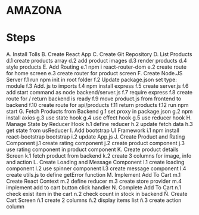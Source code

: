 # AMAZONA

#  Steps


A. Install Tolls
B. Create React App
C. Create Git Repository
D. List Products
   d.1 create products array
   d.2 add product images
   d.3 render products
   d.4 style products
E. Add Routing
   e.1 npm i react-router-dom
   e.2 create route for home screen
   e.3 create router for product screen
F. Create Node.JS Server
   f.1 run npm init in root folder
   f.2 Update package.json set type: module
   f.3 Add. js to imports
   f.4 npm install express
   f.5 create server.js
   f.6 add start command as node backend/server.js
   f.7 require express
   f.8 create route for / return backend is ready
   f.9 move product.js from frontend to backend
   f.10 create route for api/products
   f.11 return products
   f.12 run npm start
G. Fetch Products from Backend
   g.1 set proxy in package.json
   g.2 npm install axios
   g.3 use state hook
   g.4 use effect hook
   g.5 use reducer hook
H. Manage State by Reducer Hook
   h.1 define reducer
   h.2 update fetch data
   h.3 get state from usReducer
I. Add bootstrap UI Framework
   i.1 npm install react-bootstrap bootstrap
   i.2 update App.js
J. Create Product and Rating Component
   j.1 create rating component
   j.2 create product component
   j.3 use rating component in product component
K. Create product details Screen
   k.1 fetch product from backend
   k.2 create 3 columns for image, info and action
L. Create Loading and Message Component
   l.1 create loading component
   l.2 use spinner component
   l.3 create message component
   l.4 create utils.js to define getError function
M. Implement Add To Cart
   m.1 Create React Context
   m.2 define reducer
   m.3 create store provider
   m.4 implement add to cart button click handler
N. Complete Add To Cart
   n.1 check exist item in the cart
   n.2 check count in stock in backend
Ñ. Create Cart Screen
   ñ.1 create 2 columns
   ñ.2 display items list
   ñ.3 create action column
